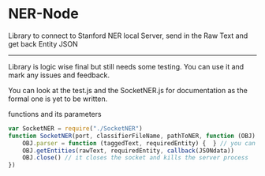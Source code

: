 # NER-Node
Library to connect to Stanford NER local Server, send in the Raw Text and get back Entity JSON
**********************************************************************************************

Library is logic wise final but still needs some testing. You can use it and mark any issues and feedback.

You can look at the test.js and the SocketNER.js for documentation as the formal one is yet to be written.

functions and its parameters
```javascript
var SocketNER = require("./SocketNER")
function SocketNER(port, classifierFileName, pathToNER, function (OBJ) {
	OBJ.parser = function (taggedText, requiredEntity) {  } // you can also redefine it
	OBJ.getEntities(rawText, requiredEntity, callback(JSONdata))
	OBJ.close() // it closes the socket and kills the server process
})
```
